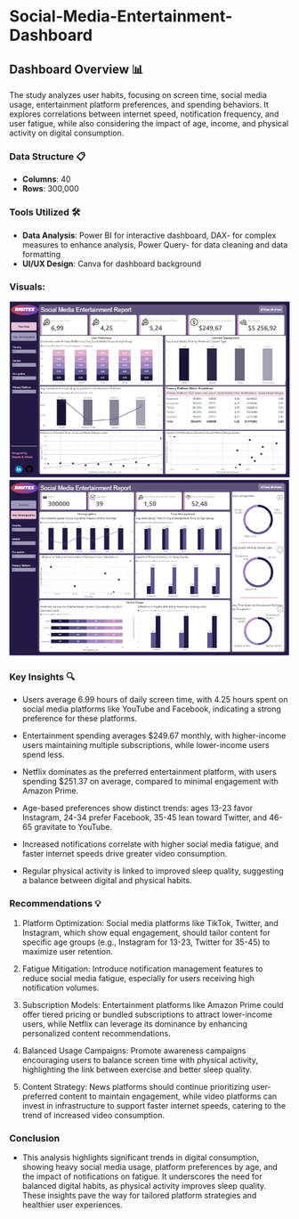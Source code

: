 # Social-Media-Entertainment-Dashboard

## Dashboard Overview 📊

The study analyzes user habits, focusing on screen time, social media usage, entertainment platform preferences, and spending behaviors. It explores correlations between internet speed, notification frequency, and user fatigue, while also considering the impact of age, income, and physical activity on digital consumption.

### Data Structure 📋
- **Columns**: 40
- **Rows**: 300,000

### Tools Utilized 🛠️
- **Data Analysis**: Power BI for interactive dashboard, DAX- for complex measures to enhance analysis, Power Query- for data cleaning and data formatting
- **UI/UX Design**: Canva for dashboard background

### Visuals:
![Overview](https://github.com/brenden-DS/Social-Media-Entertainment-Dashboard/blob/main/Social%20med%20overview.PNG)
![Demographics](https://github.com/brenden-DS/Social-Media-Entertainment-Dashboard/blob/main/SM-demographics.PNG)

### Key Insights 🔍

- Users average 6.99 hours of daily screen time, with 4.25 hours spent on social media platforms like YouTube and Facebook, indicating a strong preference for these platforms.  

- Entertainment spending averages $249.67 monthly, with higher-income users maintaining multiple subscriptions, while lower-income users spend less.  

- Netflix dominates as the preferred entertainment platform, with users spending $251.37 on average, compared to minimal engagement with Amazon Prime.  

- Age-based preferences show distinct trends: ages 13-23 favor Instagram, 24-34 prefer Facebook, 35-45 lean toward Twitter, and 46-65 gravitate to YouTube.  

- Increased notifications correlate with higher social media fatigue, and faster internet speeds drive greater video consumption.  

- Regular physical activity is linked to improved sleep quality, suggesting a balance between digital and physical habits.

 
### Recommendations 💡
1. Platform Optimization: Social media platforms like TikTok, Twitter, and Instagram, which show equal engagement, should tailor content for specific age groups (e.g., Instagram for 13-23, Twitter for 35-45) to maximize user retention.  

2. Fatigue Mitigation: Introduce notification management features to reduce social media fatigue, especially for users receiving high notification volumes.  

3. Subscription Models: Entertainment platforms like Amazon Prime could offer tiered pricing or bundled subscriptions to attract lower-income users, while Netflix can leverage its dominance by enhancing personalized content recommendations.  

4. Balanced Usage Campaigns: Promote awareness campaigns encouraging users to balance screen time with physical activity, highlighting the link between exercise and better sleep quality.  

5. Content Strategy: News platforms should continue prioritizing user-preferred content to maintain engagement, while video platforms can invest in infrastructure to support faster internet speeds, catering to the trend of increased video consumption.

### Conclusion
- This analysis highlights significant trends in digital consumption, showing heavy social media usage, platform preferences by age, and the impact of notifications on fatigue. It underscores the need for balanced digital habits, as physical activity improves sleep quality. These insights pave the way for tailored platform strategies and healthier user experiences.





